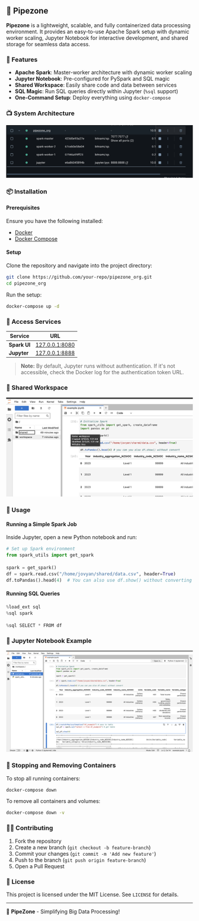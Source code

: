## 🚀 Pipezone

**Pipezone** is a lightweight, scalable, and fully containerized data processing environment. It provides an easy-to-use Apache Spark setup with dynamic worker scaling, Jupyter Notebook for interactive development, and shared storage for seamless data access.

### 📌 Features

- **Apache Spark**: Master-worker architecture with dynamic worker scaling
- **Jupyter Notebook**: Pre-configured for PySpark and SQL magic
- **Shared Workspace**: Easily share code and data between services
- **SQL Magic**: Run SQL queries directly within Jupyter (`%sql` support)
- **One-Command Setup**: Deploy everything using `docker-compose`

### 📺 System Architecture

![Docker Setup](images/Docker.png)

### 📦 Installation

#### Prerequisites

Ensure you have the following installed:

- [Docker](https://www.docker.com/get-started)
- [Docker Compose](https://docs.docker.com/compose/install/)

#### Setup

Clone the repository and navigate into the project directory:

```sh
git clone https://github.com/your-repo/pipezone_org.git
cd pipezone_org
```

Run the setup:

```sh
docker-compose up -d
```

### 🔗 Access Services

| Service      | URL                                     |
| ------------ | --------------------------------------- |
| **Spark UI** | [127.0.0.1:8080](http://127.0.0.1:8080) |
| **Jupyter**  | [127.0.0.1:8888](http://127.0.0.1:8888) |

> **Note:** By default, Jupyter runs without authentication. If it's not accessible, check the Docker log for the authentication token URL.

### 📂 Shared Workspace

![Folder Structure](images/Folder.png)

### 📝 Usage

#### Running a Simple Spark Job

Inside Jupyter, open a new Python notebook and run:

```python
# Set up Spark environment
from spark_utils import get_spark

spark = get_spark()
df = spark.read.csv("/home/jovyan/shared/data.csv", header=True)
df.toPandas().head(4)  # You can also use df.show() without converting
```

#### Running SQL Queries

```python
%load_ext sql
%sql spark

%sql SELECT * FROM df
```

### 📓 Jupyter Notebook Example

![Notebook Example](images/Notebook.png)

### 🚫 Stopping and Removing Containers

To stop all running containers:

```sh
docker-compose down
```

To remove all containers and volumes:

```sh
docker-compose down -v
```

### 👨‍💻 Contributing

1. Fork the repository
2. Create a new branch (`git checkout -b feature-branch`)
3. Commit your changes (`git commit -m 'Add new feature'`)
4. Push to the branch (`git push origin feature-branch`)
5. Open a Pull Request

### 📝 License

This project is licensed under the MIT License. See `LICENSE` for details.

---

🚀 **PipeZone** - Simplifying Big Data Processing!
